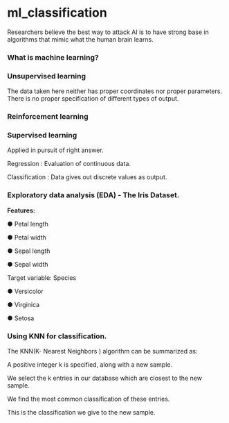 # ml_classification

Researchers believe the best way to attack AI is to have strong base in algorithms that mimic what the human brain learns.

### What is machine learning?

### Unsupervised learning

The data taken here neither has proper coordinates nor proper parameters. There is no proper specification of different types of output.

### Reinforcement learning

### Supervised learning

Applied in pursuit of right answer.

Regression : Evaluation of continuous data.

Classification : Data gives out discrete values as output.

### Exploratory data analysis (EDA) - The Iris Dataset.

**Features:**

● Petal length

● Petal width

● Sepal length

● Sepal width

Target variable: Species

● Versicolor

● Virginica

● Setosa

### **Using KNN for classification.**

The KNN(K- Nearest Neighbors ) algorithm can be summarized as:

A positive integer k is specified, along with a new sample.

We select the k entries in our database which are closest to the new sample.

We find the most common classification of these entries.

This is the classification we give to the new sample.
